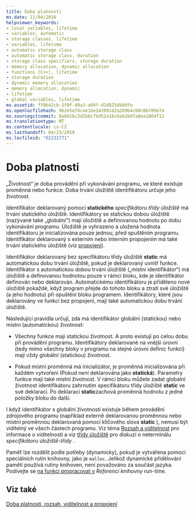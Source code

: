 ```yaml
---
title: Doba platnosti
ms.date: 11/04/2016
helpviewer_keywords:
- local variables, lifetime
- variables, automatic
- storage classes, lifetime
- variables, lifetime
- automatic storage class
- automatic storage class, duration
- storage class specifiers, storage duration
- memory allocation, dynamic allocation
- functions [C++], lifetime
- storage duration
- dynamic memory allocation
- memory allocation, dynamic
- lifetime
- global variables, lifetime
ms.assetid: ff0b42cb-3f0f-49a3-a94f-d1d825d8ddfe
ms.openlocfilehash: 962e5ef4cae1be142091d2a209b4c60c0b789e74
ms.sourcegitcommit: 0ab61bc3d2b6cfbd52a16c6ab2b97a8ea1864f12
ms.translationtype: MT
ms.contentlocale: cs-CZ
ms.lasthandoff: 04/23/2019
ms.locfileid: "62232771"
---
```

# <a name="lifetime"></a>Doba platnosti

„Životnost“ je doba provádění při vykonávání programu, ve které existuje proměnná nebo funkce. Doba trvání úložiště identifikátoru určuje jeho životnost.

Identifikátor deklarovaný pomocí **statického** *specifikátoru třídy úložiště* má trvání statického úložiště. Identifikátory se statickou dobou úložiště (nazývané také „globální“) mají úložiště a definovanou hodnotu po dobu vykonávání programu. Úložiště je vyhrazeno a uložená hodnota identifikátoru je inicializována pouze jednou, před spuštěním programu. Identifikátor deklarovaný s externím nebo interním propojením má také trvání statického úložiště (viz [propojení](../c-language/linkage.md)).

Identifikátor deklarovaný bez specifikátoru třídy úložiště **static** má automatickou dobu trvání úložiště, pokud je deklarovaný uvnitř funkce. Identifikátor s automatickou dobou trvání úložiště („místní identifikátor“) má úložiště a definovanou hodnotou pouze v rámci bloku, kde je identifikátor definován nebo deklarován. Automatickému identifikátoru je přiděleno nové úložiště pokaždé, když program přejde do tohoto bloku a ztratí své úložiště (a jeho hodnotu) při opuštění bloku programem. Identifikátory, které jsou deklarovány ve funkci bez propojení, mají také automatickou dobu trvání úložiště.

Následující pravidla určují, zda má identifikátor globální (statickou) nebo místní (automatickou) životnost:

- Všechny funkce mají statickou životnost. A proto existují po celou dobu při provádění programu. Identifikátory deklarované na vnější úrovni (tedy mimo všechny bloky v programu na stejné úrovni definic funkcí) mají vždy globální (statickou) životnost.

- Pokud místní proměnná má inicializátor, je proměnná inicializována při každém vytvoření (Pokud není deklarována jako **statická**). Parametry funkce mají také místní životnost. V rámci bloku můžete zadat globální životnost identifikátoru zahrnutím specifikátoru třídy úložiště **static** ve své deklaraci. Po deklaraci **static**zachová proměnná hodnotu z jedné položky bloku do další.

I když identifikátor s globální životností existuje během provádění zdrojového programu (například externě deklarovanou proměnnou nebo místní proměnnou deklarovaná pomocí klíčového slova **static** ), nemusí být viditelný ve všech částech programu. Viz téma [Rozsah a viditelnost](../c-language/scope-and-visibility.md) pro informace o viditelnosti a viz [třídy úložiště](../c-language/c-storage-classes.md) pro diskuzi o neterminálu *specifikátoru úložiště-třídy* .

Paměť lze rozdělit podle potřeby (dynamicky), pokud je vytvářena pomocí speciálních rutin knihovny, jako je `malloc`. Jelikož dynamické přidělování paměti používá rutiny knihoven, není považováno za součást jazyka. Podívejte se [na funkci propracovat v](../c-runtime-library/reference/malloc.md) *Referenci knihovny run-time*.

## <a name="see-also"></a>Viz také

[Doba platnosti, rozsah, viditelnost a propojení](../c-language/lifetime-scope-visibility-and-linkage.md)
